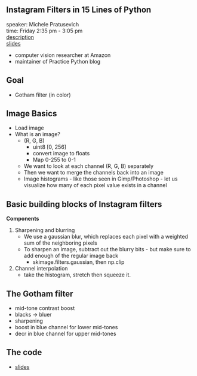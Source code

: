 ## Instagram Filters in 15 Lines of Python

speaker: Michele Pratusevich  
time: Friday 2:35 pm - 3:05 pm  
[description](https://us.pycon.org/2017/schedule/presentation/485/)  
[slides](http://www.practicepython.org/pycon2017slides)  

- computer vision researcher at Amazon
- maintainer of Practice Python blog

## Goal

- Gotham filter (in color)

## Image Basics

- Load image
- What is an image?
    - (R, G, B)
        - uint8 [0, 256]
        - convert image to floats
        - Map 0-255 to 0-1
    - We want to look at each channel (R, G, B) separately
    - Then we want to merge the channels back into an image
    - Image histograms - like those seen in Gimp/Photoshop - let us visualize how many of each pixel value exists in a  channel

## Basic building blocks of Instagram filters

**Components**

1. Sharpening and blurring
    - We use a gaussian blur, which replaces each pixel with a weighted sum of the neighboring pixels
    - To sharpen an image, subtract out the blurry bits - but make sure to add enough of the regular image back
        - skimage.filters.gaussian, then np.clip
2. Channel interpolation
    - take the histogram, stretch then squeeze it.

## The Gotham filter

- mid-tone contrast boost
- blacks -> bluer
- sharpening
- boost in blue channel for lower mid-tones
- decr in blue channel for upper mid-tones

## The code

- [slides](http://www.practicepython.org/pycon2017slides)  

